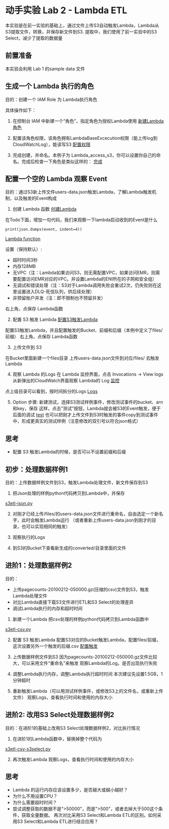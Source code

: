# 动手实验 Lab 2 - Lambda ETL

本实验是在前一实验的基础上，通过文件上传S3自动触发Lambda，Lambda从S3提取文件，转换，并保存新文件到S3.
提取中，我们使用了前一实验中的S3 Select，减少了提取的数据量

## 前置准备

本实验会利用 Lab 1 的sample data 文件

## 生成一个 Lambda 执行的角色

目的：创建一个 IAM Role 为 Lambda执行角色

具体操作如下：
1. 在控制台 IAM 中新建一个“角色”，指定角色为授权Lambda使用
[新建Lambda角色](./img/img1.png)

2. 配置该角色权限，该角色拥有LambdaBaseExcecution权限（能上传log到CloudWatchLog），能读写S3
[配置权限](./img/img2.png)

3. 完成创建，并命名。本例子为 Lambda_access_s3，你可以设置你自己的命名。完成后检查一下角色是类似这样的：
[完成](./img/img3.png)


## 配置一个空的 Lambda 观察 Event

目的：通过S3新上传文件users-data.json触发Lambda，了解Lambda触发机制，以及触发的Event构成

1. 创建 Lambda 函数
[创建Lambda](./img/img4.png)

在Todo下面，增加一句代码，我们来观察一下lambda启动收到的Event是什么

    print(json.dumps(event, indent=4))

[Lambda function](./img/img7.png)

设置（保持默认）:
* 超时时间3秒
* 内存128MB
* 无VPC（注：Lambda如果访问S3，则无需配置VPC，如果访问EMR，则需要配置访问EMR对应的VPC。并设置Lambda的ENI所在的子网和安全组）
* 无调试和错误处理（注：S3对于Lambda调用失败会重试2次，仍失败则在这里设置进入DLQ-死信队列，供后续处理）
* 非预留账户并发（注：即不限制也不预留并发）

右上角，点保存 Lambda函数

2. 配置 S3 触发 Lambda
[配置S3触发Lambda](./img/img5.png)

配置S3触发Lambda，并且配置触发的Bucket、前缀和后缀（本例中定义了files/前缀）
右上角，点保存 Lambda函数

3. 上传文件到 S3

在Bucket里面新建一个files目录
上传users-data.json文件到对应<Your Bucket>/files/ 去触发Lambda

4. 观察 Lambda 的Logs
在 Lambda 监控界面，点击 Invocations -> View logs 从新弹出的CloudWatch界面观察 Lambda的 Log
[监控](./img/img6.png)

点上级目录可以看到，按时间拆分的Logs
[Logs](./img/img8.png)

5. Option 步骤:
新建测试，选择S3测试样例事件，修改测试事件的bucket、arn和key，保存
这样，点击“测试”按钮，Lambda就会被S3的Event触发，便于后面的调试
[test](./img/img9.png)
也可以把刚才上传文件到S3时触发的事件copy到测试事件中，形成更真实的测试样例（注意修改的双引号以符合json格式）

## 思考

* 配置 S3 触发Lambda的时候，是否可以不设置前缀和后缀


## 初步：处理数据样例1

目的：上传数据样例文件到S3，触发Lambda处理文件，新文件保存到S3

1. 把Json处理的样例python代码拷贝到Lambda中，并保存

[s3etl-json.py](./s3etl-json.py)

2. 对刚才已经上传<Your Bucket>/files/的users-data.json文件进行重命名，自由选定一个新名字，此时会触发Lambda运行
（或者重新上传users-data.json到刚才的目录，也可以实现相同的触发）

3. 观察执行的Logs

4. 到S3的Bucket下查看新生成的converted/目录里面的文件

## 进阶1：处理数据样例2

目的：
* 上传pagecounts-20100212-050000.gz(压缩的csv)文件到S3，触发Lambda处理文件
* 对比Lambda直接下载S3文件进行ETL和S3 Select的处理差异
* 调试Lambda执行的内存和超时时间

1. 新建一个Lambda
把csv处理的样例python代码拷贝到Lambda函数中

[s3etl-csv.py](./s3etl-csv.py)

2. 配置 S3 触发Lambda
配置S3对应的Bucket触发Lambda，配置files/前缀，这次设置另外一个触发的后缀.csv
[配置触发](./img/imga.png)

3. 上传数据样例文件到S3
因为pagecounts-20100212-050000.gz文件比较大，可以采用文件“重命名”来触发
观察Lambda的Log，是否出现执行失败

4. 调整Lambda执行内存，调整Lambda执行超时时间
本次建议先设置1.5GB，1分钟超时

5. 重新触发Lambda（可以用测试样例事件，或修改S3上的文件名，或重新上传文件）
观察Logs，查看执行时间和使用的内存大小

## 进阶2: 改用S3 Select处理数据样例2

目的：在进阶1的基础上改用S3 Select处理数据样例2，对比执行情况

1. 在进阶1的Lambda函数中，替换掉整个代码为

[s3etl-csv-s3select.py](./s3etl-csv-s3select.py)

2. 再次触发Lambda
观察Logs，查看执行时间和使用的内存大小

## 思考

* Lambda 的运行内存应该设置多少，是否越大或越小越好？
* 为什么不用设置CPU？
* 为什么需要超时时间？
* 尝试调整获取的数据不是“>50000"，而是">500"，或者去掉大于500这个条件，获取全量数据。
再次对比采用S3 Select和Lambda ETL的区别。如何采用S3 Select和Lambda ETL进行结合应用？

